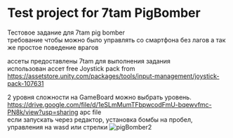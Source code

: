 # Test project for 7tam PigBomber
Тестовое задание для 7tam pig bomber <br>
требование чтобы можно было управлять со смартфона без лагов а так же простое поведение врагов<br>

ассеты предоставлены 7tam для выполнения задания <br>
использован ассет free Joystick pack from https://assetstore.unity.com/packages/tools/input-management/joystick-pack-107631 <br>

2 уровня сложности на GameBoard можно выбрать уровень. <br>
https://drive.google.com/file/d/1eSLmMumTFbpwcodFmU-bqewvfmc-PN8k/view?usp=sharing apc file <br>
если запускать через редактор, установка бомбы на пробел, управления на wasd или стрелки
![pigBomber2](https://user-images.githubusercontent.com/28998924/154490749-c588d42e-48d1-47ef-9f37-301bace24027.gif)
